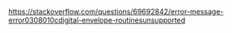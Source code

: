 https://stackoverflow.com/questions/69692842/error-message-error0308010cdigital-envelope-routinesunsupported

